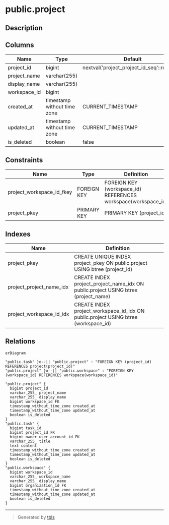 # public.project

## Description

## Columns

| Name         | Type                        | Default                                     | Nullable | Children                      | Parents                                 | Comment |
| ------------ | --------------------------- | ------------------------------------------- | -------- | ----------------------------- | --------------------------------------- | ------- |
| project_id   | bigint                      | nextval('project_project_id_seq'::regclass) | false    | [public.task](public.task.md) |                                         |         |
| project_name | varchar(255)                |                                             | false    |                               |                                         |         |
| display_name | varchar(255)                |                                             | false    |                               |                                         |         |
| workspace_id | bigint                      |                                             | false    |                               | [public.workspace](public.workspace.md) |         |
| created_at   | timestamp without time zone | CURRENT_TIMESTAMP                           | false    |                               |                                         |         |
| updated_at   | timestamp without time zone | CURRENT_TIMESTAMP                           | false    |                               |                                         |         |
| is_deleted   | boolean                     | false                                       | false    |                               |                                         |         |

## Constraints

| Name                      | Type        | Definition                                                    |
| ------------------------- | ----------- | ------------------------------------------------------------- |
| project_workspace_id_fkey | FOREIGN KEY | FOREIGN KEY (workspace_id) REFERENCES workspace(workspace_id) |
| project_pkey              | PRIMARY KEY | PRIMARY KEY (project_id)                                      |

## Indexes

| Name                     | Definition                                                                         |
| ------------------------ | ---------------------------------------------------------------------------------- |
| project_pkey             | CREATE UNIQUE INDEX project_pkey ON public.project USING btree (project_id)        |
| project_project_name_idx | CREATE INDEX project_project_name_idx ON public.project USING btree (project_name) |
| project_workspace_id_idx | CREATE INDEX project_workspace_id_idx ON public.project USING btree (workspace_id) |

## Relations

```mermaid
erDiagram

"public.task" }o--|| "public.project" : "FOREIGN KEY (project_id) REFERENCES project(project_id)"
"public.project" }o--|| "public.workspace" : "FOREIGN KEY (workspace_id) REFERENCES workspace(workspace_id)"

"public.project" {
  bigint project_id
  varchar_255_ project_name
  varchar_255_ display_name
  bigint workspace_id FK
  timestamp_without_time_zone created_at
  timestamp_without_time_zone updated_at
  boolean is_deleted
}
"public.task" {
  bigint task_id
  bigint project_id FK
  bigint owner_user_account_id FK
  varchar_255_ title
  text content
  timestamp_without_time_zone created_at
  timestamp_without_time_zone updated_at
  boolean is_deleted
}
"public.workspace" {
  bigint workspace_id
  varchar_255_ workspace_name
  varchar_255_ display_name
  bigint organization_id FK
  timestamp_without_time_zone created_at
  timestamp_without_time_zone updated_at
  boolean is_deleted
}
```

---

> Generated by [tbls](https://github.com/k1LoW/tbls)

